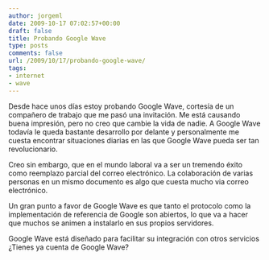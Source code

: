 ```yaml
---
author: jorgeml
date: 2009-10-17 07:02:57+00:00
draft: false
title: Probando Google Wave
type: posts
comments: false
url: /2009/10/17/probando-google-wave/
tags:
- internet
- wave
---
```


Desde hace unos días estoy probando Google Wave, cortesía de un compañero de trabajo que me pasó una invitación. Me está causando buena impresión, pero no creo que cambie la vida de nadie. A Google Wave todavía le queda bastante desarrollo por delante y personalmente me cuesta encontrar situaciones diarias en las que Google Wave pueda ser tan revolucionario.

Creo sin embargo, que en el mundo laboral va a ser un tremendo éxito como reemplazo parcial del correo electrónico. La colaboración de varias personas en un mismo documento es algo que cuesta mucho via correo electrónico.

Un gran punto a favor de Google Wave es que tanto el protocolo como la implementación de referencia de Google son abiertos, lo que va a hacer que muchos se animen a instalarlo en sus propios servidores.

Google Wave está diseñado para facilitar su integración con otros servicios ¿Tienes ya cuenta de Google Wave? 

